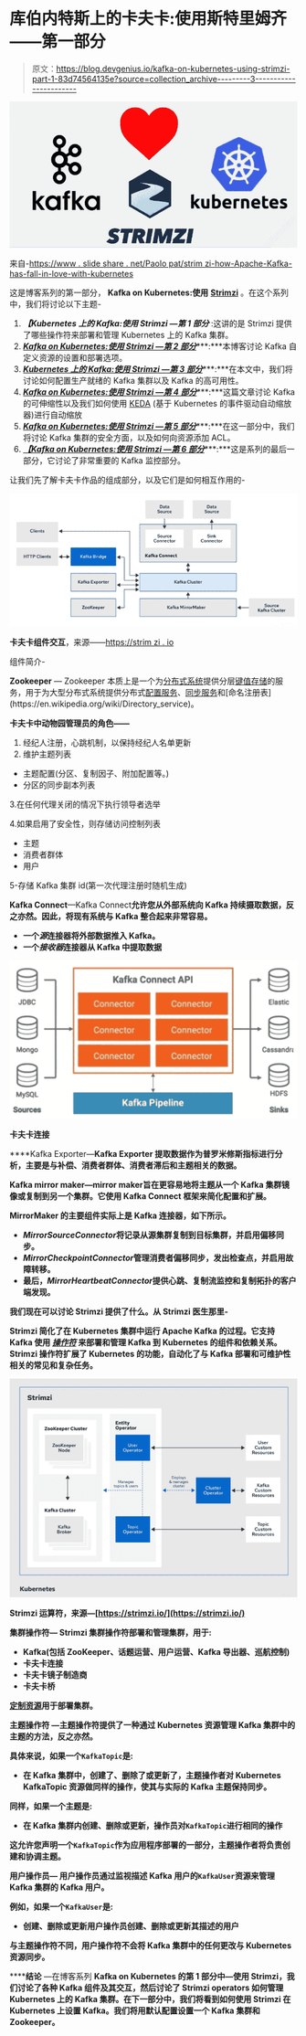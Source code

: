 # 库伯内特斯上的卡夫卡:使用斯特里姆齐——第一部分

> 原文：<https://blog.devgenius.io/kafka-on-kubernetes-using-strimzi-part-1-83d74564135e?source=collection_archive---------3----------------------->

![](img/2a49794781a5a6956bd591030830c4d3.png)

来自-[https://www . slide share . net/Paolo pat/strim zi-how-Apache-Kafka-has-fall-in-love-with-kubernetes](https://www.slideshare.net/paolopat/strimzi-how-apache-kafka-has-fallen-in-love-with-kubernetes)

这是博客系列的第一部分， **Kafka on Kubernetes:使用** [**Strimzi**](https://strimzi.io/) 。在这个系列中，我们将讨论以下主题-

1.  ***【Kubernetes 上的 Kafka:使用 Strimzi —第 1 部分*** :这讲的是 Strimzi 提供了哪些操作符来部署和管理 Kubernetes 上的 Kafka 集群。
2.  [***Kafka on Kubernetes:使用 Strimzi —第 2 部分***](https://medium.com/@singh.amarendra/kafka-on-kubernetes-using-strimzi-part-2-71a8ba8e9605)***:***本博客讨论 Kafka 自定义资源的设置和部署选项。
3.  [***Kubernetes 上的 Kafka:使用 Strimzi —第 3 部分***](https://medium.com/@singh.amarendra/kafka-on-kubernetes-using-strimzi-part-3-configuration-options-f8aa027e9ba0)***:***在本文中，我们将讨论如何配置生产就绪的 Kafka 集群以及 Kafka 的高可用性。
4.  [***Kafka on Kubernetes:使用 Strimzi —第 4 部分***](https://medium.com/@singh.amarendra/kafka-on-kubernetes-using-strimzi-part-4-scalability-59da50575fec)***:***这篇文章讨论 Kafka 的可伸缩性以及我们如何使用 [KEDA](https://keda.sh/docs/2.6/concepts/#architecture) (基于 Kubernetes 的事件驱动自动缩放器)进行自动缩放
5.  [***Kafka on Kubernetes:使用 Strimzi —第 5 部分***](https://medium.com/@singh.amarendra/kafka-on-kubernetes-using-strimzi-part-5-security-fc878178cd04)***:***在这一部分中，我们将讨论 Kafka 集群的安全方面，以及如何向资源添加 ACL。
6.  [***【Kafka on Kubernetes:使用 Strimzi —第 6 部分***](https://medium.com/@singh.amarendra/kafka-on-kubernetes-using-strimzi-part-6-monitoring-709a43198bf5)***:***这是系列的最后一部分，它讨论了非常重要的 Kafka 监控部分。

让我们先了解卡夫卡作品的组成部分，以及它们是如何相互作用的-

![](img/15c1143a178e60288410bc321399c836.png)

**卡夫卡组件交互**，来源——[https://strim zi . io](https://strimzi.io/docs/operators/latest/overview.html)

组件简介-

**Zookeeper** — Zookeeper 本质上是一个为[分布式系统](https://en.wikipedia.org/wiki/Distributed_computing)提供分层[键值存储](https://en.wikipedia.org/wiki/Key-value_database)的服务，用于为大型分布式系统提供分布式[配置服务](https://en.wikipedia.org/wiki/Configuration_management)、[同步服务](https://en.wikipedia.org/wiki/Synchronization_(computer_science))和[命名注册表](https://en.wikipedia.org/wiki/Directory_service)。

**卡夫卡中动物园管理员的角色——**

1.  经纪人注册，心跳机制，以保持经纪人名单更新
2.  维护主题列表

*   主题配置(分区、复制因子、附加配置等。)
*   分区的同步副本列表

3.在任何代理关闭的情况下执行领导者选举

4.如果启用了安全性，则存储访问控制列表

*   主题
*   消费者群体
*   用户

5-存储 Kafka 集群 id(第一次代理注册时随机生成)

**Kafka Connect**—Kafka Connect**允许您从外部系统向 Kafka 持续摄取数据，反之亦然。因此，将现有系统与 Kafka 整合起来非常容易。**

*   **一个*源*连接器将外部数据推入 Kafka。**
*   **一个*接收器*连接器从 Kafka 中提取数据**

**![](img/84746c9f14413700d8cf9ec59510b3de.png)**

**卡夫卡连接**

****Kafka Exporter—**Kafka Exporter 提取数据作为普罗米修斯指标进行分析，主要是与补偿、消费者群体、消费者滞后和主题相关的数据。**

****Kafka mirror maker—**mirror maker**旨在更容易地将主题从一个 Kafka 集群镜像或复制到另一个集群。它使用 Kafka Connect 框架来简化配置和扩展。****

****MirrorMaker 的主要组件实际上是 Kafka 连接器，如下所示。****

*   *******MirrorSourceConnector***将记录从源集群复制到目标集群，并启用偏移同步。****
*   *******MirrorCheckpointConnector***管理消费者偏移同步，发出检查点，并启用故障转移。****
*   ****最后，***MirrorHeartbeatConnector***提供心跳、复制流监控和复制拓扑的客户端发现。****

****我们现在可以讨论 Strimzi 提供了什么。从 Strimzi 医生那里-****

****Strimzi 简化了在 Kubernetes 集群中运行 Apache Kafka 的过程。它支持 Kafka 使用 [***操作符***](https://kubernetes.io/docs/concepts/extend-kubernetes/operator/) 来部署和管理 Kafka 到 Kubernetes 的组件和依赖关系。Strimzi 操作符扩展了 Kubernetes 的功能，自动化了与 Kafka 部署和可维护性相关的常见和复杂任务。****

****![](img/3ac84160634b79642c36be9ce968e606.png)****

******Strimzi 运算符**，来源—[https://strimzi.io/](https://strimzi.io/)****

******集群操作符—** Strimzi 集群操作符部署和管理集群，用于:****

*   ****Kafka(包括 ZooKeeper、话题运营、用户运营、Kafka 导出器、巡航控制)****
*   ****卡夫卡连接****
*   ****卡夫卡镜子制造商****
*   ****卡夫卡桥****

****[定制资源](https://kubernetes.io/docs/concepts/extend-kubernetes/api-extension/custom-resources/)用于部署集群。****

******主题操作符** —主题操作符提供了一种通过 Kubernetes 资源管理 Kafka 集群中的主题的方法，反之亦然。****

****具体来说，如果一个`KafkaTopic`是:****

*   ****在 Kafka 集群中，**创建了**、**删除了**或**更新了**，主题操作者对 Kubernetes KafkaTopic 资源做同样的操作，使其与实际的 Kafka 主题保持同步。****

****同样，如果一个主题是:****

*   ******在 Kafka 集群内创建、删除或更新**，操作员对`KafkaTopic`进行相同的操作****

****这允许您声明一个`KafkaTopic`作为应用程序部署的一部分，主题操作者将负责创建和协调主题。****

******用户操作员—** 用户操作员通过监视描述 Kafka 用户的`KafkaUser`资源来管理 Kafka 集群的 Kafka 用户。****

****例如，如果一个`KafkaUser`是:****

*   ****创建、删除或更新用户操作员创建、删除或更新其描述的用户****

****与主题操作符不同，用户操作符不会将 Kafka 集群中的任何更改与 Kubernetes 资源同步。****

******结论** —在博客系列 **Kafka on Kubernetes 的第 1 部分中—使用 Strimzi，**我们讨论了各种 Kafka 组件及其交互，然后讨论了 Strimzi operators 如何管理 Kubernetes 上的 Kafka 集群。在下一部分中，我们将看到如何使用 Strimzi 在 Kubernetes 上设置 Kafka。我们将用默认配置设置一个 Kafka 集群和 Zookeeper。****